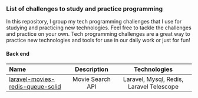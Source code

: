 ### List of challenges to study and practice programming 

In this repository, I group my tech programming challenges that I use for studying and practicing new technologies. Feel free to tackle the challenges and practice on your own. Tech programming challenges are a great way to practice new technologies and tools for use in our daily work or just for fun!
  
#### Back end  
  
Name | Description | Technologies
:--------- | :------: | :------:
[laravel-movies-redis-queue-solid](https://github.com/RicardoBaltazar/laravel-movies-redis-queue-solid) | Movie Search API | Laravel, Mysql, Redis, Laravel Telescope

